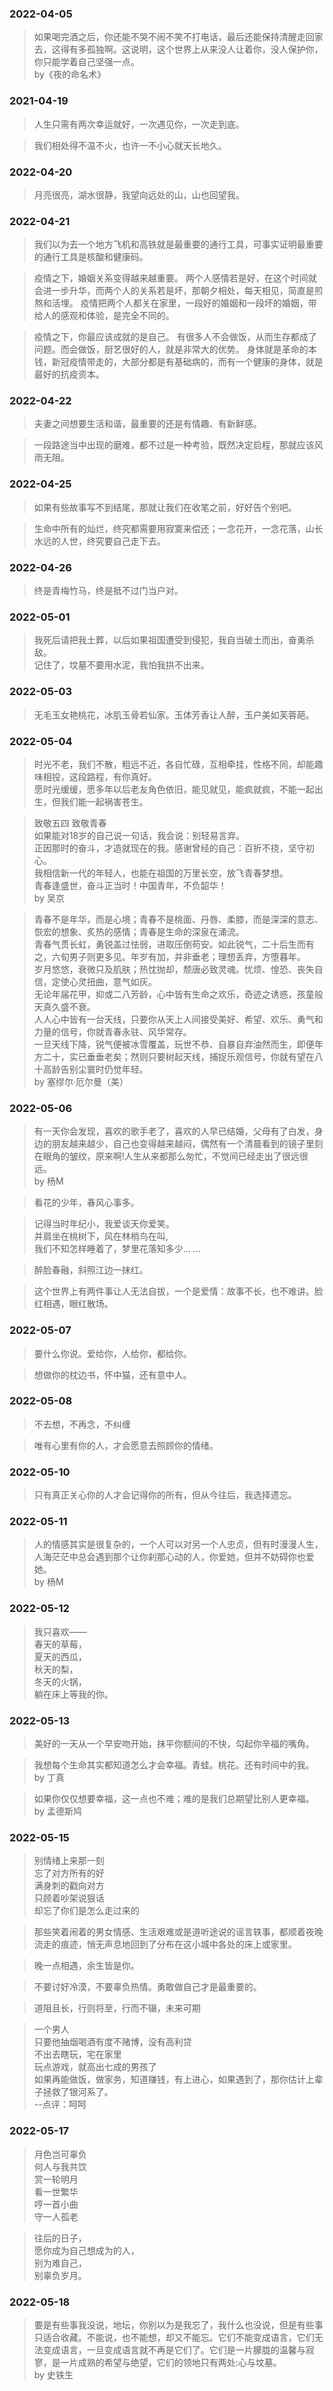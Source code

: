 ### 2022-04-05
>如果喝完酒之后，你还能不哭不闹不笑不打电话，最后还能保持清醒走回家去，这得有多孤独啊。这说明，这个世界上从来没人让着你，没人保护你，你只能学着自己坚强一点。  
>by《夜的命名术》

### 2021-04-19
>人生只需有两次幸运就好，一次遇见你，一次走到底。

>我们相处得不温不火，也许一不小心就天长地久。

### 2022-04-20
>月亮很亮，湖水很静，我望向远处的山，山也回望我。

### 2022-04-21
>我们以为去一个地方飞机和高铁就是最重要的通行工具，可事实证明最重要的通行工具是核酸和健康码。

>疫情之下，婚姻关系变得越来越重要。
>两个人感情若是好，在这个时间就会进一步升华，而两个人的关系若是坏，那朝夕相处，每天相见，简直是煎熬和活埋。
>疫情把两个人都关在家里，一段好的婚姻和一段坏的婚姻，带给人的感观和体验，是完全不同的。

>疫情之下，你最应该成就的是自己。
>有很多人不会做饭，从而生存都成了问题。而会做饭，厨艺很好的人，就是非常大的优势。
>身体就是革命的本钱，新冠疫情带走的，大部分都是有基础病的，而有一个健康的身体，就是最好的抗疫资本。

### 2022-04-22
>夫妻之间想要生活和谐，最重要的还是有情趣、有新鲜感。

>一段路途当中出现的磨难，都不过是一种考验，既然决定启程，那就应该风雨无阻。

### 2022-04-25
>如果有些故事写不到结尾，那就让我们在收笔之前，好好告个别吧。

>生命中所有的灿烂，终究都需要用寂寞来偿还；一念花开，一念花落，山长水远的人世，终究要自己走下去。

### 2022-04-26
>终是青梅竹马，终是抵不过门当户对。

### 2022-05-01
>我死后请把我土葬，以后如果祖国遭受到侵犯，我自当破土而出，奋勇杀敌。  
>记住了，坟墓不要用水泥，我怕我拱不出来。 

### 2022-05-03
>无毛玉女艳桃花，冰肌玉骨若仙家。玉体芳香让人醉，玉户美如芙蓉葩。

### 2022-05-04
>时光不老，我们不散，粗远不近，各自忙碌，互相牵挂，性格不同，却能趣味相投，这段路程，有你真好。  
>愿时光缓缓，愿多年以后老友角色依旧，能见就见，能疯就疯，不能一起出生，但我们能一起祸害苍生。

>致敬五四 致敬青春  
>如果能对18岁的自己说一句话，我会说：别轻易言弃。  
>正因那时的奋斗，才造就现在的我。感谢曾经的自己：百折不挠，坚守初心。  
>我相信新一代的年轻人，也能在祖国的万里长空，放飞青春梦想。  
>青春逢盛世，奋斗正当时！中国青年，不负韶华！  
>by 吴京

>青春不是年华，而是心境；青春不是桃面、丹唇、柔膝，而是深深的意志、恢宏的想象、炙热的感情；青春是生命的深泉在涌流。  
>青春气贯长虹，勇锐盖过怯弱，进取压倒苟安。如此锐气，二十后生而有之，六旬男子则更多见。年岁有加，并非垂老；理想丢弃，方堕暮年。  
>岁月悠悠，衰微只及肌肤；热忱抛却，颓唐必致灵魂。忧烦、惶恐、丧失自信，定使心灵扭曲，意气如灰。  
>无论年届花甲，抑或二八芳龄，心中皆有生命之欢乐，奇迹之诱惑，孩童般天真久盛不衰。  
>人人心中皆有一台天线，只要你从天上人间接受美好、希望、欢乐、勇气和力量的信号，你就青春永驻、风华常存。  
>一旦天线下降，锐气便被冰雪覆盖，玩世不恭、自暴自弃油然而生，即便年方二十，实已垂垂老矣；然则只要树起天线，捕捉乐观信号，你就有望在八十高龄告别尘寰时仍觉年轻。  
>by 塞缪尔·厄尔曼（美）

### 2022-05-06
>有一天你会发现，喜欢的歌手老了，喜欢的人早已结婚，父母有了白发，身边的朋友越来越少，自己也变得越来越闷，偶然有一个清晨看到的镜子里刻在眼角的皱纹，原来啊!人生从来都那么匆忙，不觉间已经走出了很远很远。  
>by 杨M

>看花的少年，春风心事多。  

>记得当时年纪小，我爱谈天你爱笑。  
>并肩坐在桃树下，风在林梢鸟在叫,  
>我们不知怎样睡着了，梦里花落知多少... ...  

>醉脸春融，斜照江边一抹红。  

>这个世界上有两件事让人无法自拔，一个是爱情：故事不长，也不难讲。脸红相遇，眼红散场。

### 2022-05-07
>要什么你说。爱给你，人给你，都给你。

>想做你的枕边书，怀中猫，还有意中人。

### 2022-05-08
>不去想，不再念，不纠缠

>唯有心里有你的人，才会愿意去照顾你的情绪。

### 2022-05-10
>只有真正关心你的人才会记得你的所有，但从今往后，我选择遗忘。

### 2022-05-11
>人的情感其实是很复杂的，一个人可以对另一个人忠贞，但有时漫漫人生，人海茫茫中总会遇到那个让你刹那心动的人，你爱她，但并不妨碍你也爱她。  
>by 杨M

### 2022-05-12
>我只喜欢——  
>  春天的草莓，  
>  夏天的西瓜，  
>  秋天的梨，  
>  冬天的火锅，  
>  躺在床上等我的你。

### 2022-05-13
>美好的一天从一个早安吻开始，抹平你额间的不快，勾起你辛福的嘴角。

>我想每个生命其实都知道怎么才会幸福。青蛙。桃花。还有时间中的我。  
>by 丁真

>如果你仅仅想要幸福，这一点也不难；难的是我们总期望比别人更幸福。  
>by 孟德斯鸠

### 2022-05-15
>别情绪上来那一刻  
>忘了对方所有的好  
>满身刺的戳向对方  
>只顾着吵架说狠话  
>却忘了你们是怎么走过来的  

>那些笑着闹着的男女情感、生活艰难或是道听途说的谣言轶事，都顺着夜晚流走的痕迹，悄无声息地回到了分布在这小城中各处的床上或家里。

>晚一点相遇，余生皆是你。

>不要讨好冷漠，不要辜负热情。勇敢做自己才是最重要的。

>道阻且长，行则将至，行而不辍，未来可期

>一个男人  
>只要他抽烟喝酒有度不赌博，没有高利贷  
>不出去瞎玩，宅在家里  
>玩点游戏，就高出七成的男孩了  
>如果再能做饭，做家务，知道赚钱，有上进心，如果遇到了，那你估计上辈子拯救了银河系了。  
>--点评：呵呵

### 2022-05-17
>月色岂可辜负  
>何人与我共饮  
>赏一轮明月    
>看一世繁华  
>哼一首小曲  
>守一人孤老  

>往后的日子，  
>愿你成为自己想成为的人，  
>别为难自己，  
>别辜负岁月。

### 2022-05-18
>要是有些事我没说，地坛，你别以为是我忘了，我什么也没说，但是有些事只适合收藏。不能说，也不能想，却又不能忘。它们不能变成语言，它们无法变成语言，一旦变成语言就不再是它们了。它们是一片朦胧的温馨与寂寥，是一片成熟的希望与绝望，它们的领地只有两处:心与坟墓。  
>by 史铁生
